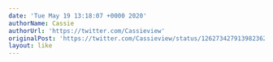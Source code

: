 ```yaml
---
date: 'Tue May 19 13:18:07 +0000 2020'
authorName: Cassie
authorUrl: 'https://twitter.com/Cassieview'
originalPost: 'https://twitter.com/Cassieview/status/1262734279139823622'
layout: like
---
```

